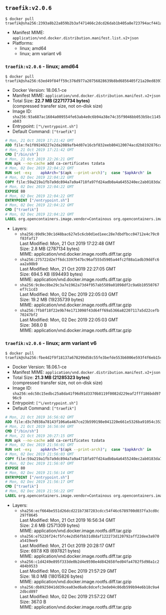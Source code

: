 ## `traefik:v2.0.6`

```console
$ docker pull traefik@sha256:2393a8b22a859b2b3af471466c2dcd26dab1b405a8e723794acf441acd9f695f
```

-	Manifest MIME: `application/vnd.docker.distribution.manifest.list.v2+json`
-	Platforms:
	-	linux; amd64
	-	linux; arm variant v6

### `traefik:v2.0.6` - linux; amd64

```console
$ docker pull traefik@sha256:63ed49f84ff59c376d977a20756828639b8bd6856405f21a20ed8397ed47e8c8
```

-	Docker Version: 18.06.1-ce
-	Manifest MIME: `application/vnd.docker.distribution.manifest.v2+json`
-	Total Size: **22.7 MB (22717734 bytes)**  
	(compressed transfer size, not on-disk size)
-	Image ID: `sha256:93a687ac1604a009554fe63ab4e0c6b94a38e74c35f9046bb053b5bc1145ab03`
-	Entrypoint: `["\/entrypoint.sh"]`
-	Default Command: `["traefik"]`

```dockerfile
# Mon, 21 Oct 2019 17:21:42 GMT
ADD file:fe1f09249227e2da2089afb4d07e16cbf832eeb804120074acd2b8192876cd28 in / 
# Mon, 21 Oct 2019 17:21:42 GMT
CMD ["/bin/sh"]
# Mon, 21 Oct 2019 22:26:21 GMT
RUN apk --no-cache add ca-certificates tzdata
# Mon, 02 Dec 2019 22:04:22 GMT
RUN set -ex; 	apkArch="$(apk --print-arch)"; 	case "$apkArch" in 		armhf) arch='armv6' ;; 		aarch64) arch='arm64' ;; 		x86_64) arch='amd64' ;; 		*) echo >&2 "error: unsupported architecture: $apkArch"; exit 1 ;; 	esac; 	wget --quiet -O /tmp/traefik.tar.gz "https://github.com/containous/traefik/releases/download/v2.0.6/traefik_v2.0.6_linux_$arch.tar.gz"; 	tar xzvf /tmp/traefik.tar.gz -C /usr/local/bin traefik; 	rm -f /tmp/traefik.tar.gz; 	chmod +x /usr/local/bin/traefik
# Mon, 02 Dec 2019 22:04:22 GMT
COPY file:59a219a1fb7a9dc894a7a9a4718fa97fd24adb0a4a6455240ec2ab0183da796e in / 
# Mon, 02 Dec 2019 22:04:22 GMT
EXPOSE 80
# Mon, 02 Dec 2019 22:04:22 GMT
ENTRYPOINT ["/entrypoint.sh"]
# Mon, 02 Dec 2019 22:04:22 GMT
CMD ["traefik"]
# Mon, 02 Dec 2019 22:04:22 GMT
LABEL org.opencontainers.image.vendor=Containous org.opencontainers.image.url=https://traefik.io org.opencontainers.image.title=Traefik org.opencontainers.image.description=A modern reverse-proxy org.opencontainers.image.version=v2.0.6 org.opencontainers.image.documentation=https://docs.traefik.io
```

-	Layers:
	-	`sha256:89d9c30c1d48bac627e5c6cb0d1ed1eec28e7dbdfbcc04712e4c79c0f83faf17`  
		Last Modified: Mon, 21 Oct 2019 17:22:48 GMT  
		Size: 2.8 MB (2787134 bytes)  
		MIME: application/vnd.docker.image.rootfs.diff.tar.gzip
	-	`sha256:275722d2e7f6dc3397547bc96af555d5905a44fc2f88a1adb39ddfc6aa2a98b9`  
		Last Modified: Mon, 21 Oct 2019 22:27:05 GMT  
		Size: 694.5 KB (694493 bytes)  
		MIME: application/vnd.docker.image.rootfs.diff.tar.gzip
	-	`sha256:9c8ec8be29c3a7e1962a73d4f957ab5589a01098df2c9a6b10550767ef7c1cd3`  
		Last Modified: Mon, 02 Dec 2019 22:05:03 GMT  
		Size: 19.2 MB (19235739 bytes)  
		MIME: application/vnd.docker.image.rootfs.diff.tar.gzip
	-	`sha256:7fb8f18f22e9b74e1713098f43d64ff69a5366a82207117a5d22cefb70247bf2`  
		Last Modified: Mon, 02 Dec 2019 22:05:03 GMT  
		Size: 368.0 B  
		MIME: application/vnd.docker.image.rootfs.diff.tar.gzip

### `traefik:v2.0.6` - linux; arm variant v6

```console
$ docker pull traefik@sha256:fbe4d2f9f18137a678299d58c55fe3befde553b6006e593f4f6eb15c015cec9f
```

-	Docker Version: 18.06.1-ce
-	Manifest MIME: `application/vnd.docker.distribution.manifest.v2+json`
-	Total Size: **21.3 MB (21285323 bytes)**  
	(compressed transfer size, not on-disk size)
-	Image ID: `sha256:edc58c15edbc25a8da41f96d91d3370b8119f0082d229eaf2fff186bdd9796c9`
-	Entrypoint: `["\/entrypoint.sh"]`
-	Default Command: `["traefik"]`

```dockerfile
# Mon, 21 Oct 2019 16:56:02 GMT
ADD file:d3c7d938a78143f106a6a467ce23b599198e041220e661e5326ba91054c353ef in / 
# Mon, 21 Oct 2019 16:56:04 GMT
CMD ["/bin/sh"]
# Mon, 21 Oct 2019 20:27:15 GMT
RUN apk --no-cache add ca-certificates tzdata
# Mon, 02 Dec 2019 21:56:01 GMT
RUN set -ex; 	apkArch="$(apk --print-arch)"; 	case "$apkArch" in 		armhf) arch='armv6' ;; 		aarch64) arch='arm64' ;; 		x86_64) arch='amd64' ;; 		*) echo >&2 "error: unsupported architecture: $apkArch"; exit 1 ;; 	esac; 	wget --quiet -O /tmp/traefik.tar.gz "https://github.com/containous/traefik/releases/download/v2.0.6/traefik_v2.0.6_linux_$arch.tar.gz"; 	tar xzvf /tmp/traefik.tar.gz -C /usr/local/bin traefik; 	rm -f /tmp/traefik.tar.gz; 	chmod +x /usr/local/bin/traefik
# Mon, 02 Dec 2019 21:56:03 GMT
COPY file:59a219a1fb7a9dc894a7a9a4718fa97fd24adb0a4a6455240ec2ab0183da796e in / 
# Mon, 02 Dec 2019 21:56:07 GMT
EXPOSE 80
# Mon, 02 Dec 2019 21:56:14 GMT
ENTRYPOINT ["/entrypoint.sh"]
# Mon, 02 Dec 2019 21:56:17 GMT
CMD ["traefik"]
# Mon, 02 Dec 2019 21:56:22 GMT
LABEL org.opencontainers.image.vendor=Containous org.opencontainers.image.url=https://traefik.io org.opencontainers.image.title=Traefik org.opencontainers.image.description=A modern reverse-proxy org.opencontainers.image.version=v2.0.6 org.opencontainers.image.documentation=https://docs.traefik.io
```

-	Layers:
	-	`sha256:ecf664be551d26dcd221b7387283cdcc54f46c6789700d037fa3cd0c297f8645`  
		Last Modified: Mon, 21 Oct 2019 16:56:34 GMT  
		Size: 2.6 MB (2571309 bytes)  
		MIME: application/vnd.docker.image.rootfs.diff.tar.gzip
	-	`sha256:e75226f24cf5fc4e2d56fbb31d8daf122273d120792aff22dee3a970a5419ee9`  
		Last Modified: Mon, 21 Oct 2019 20:28:17 GMT  
		Size: 697.8 KB (697821 bytes)  
		MIME: application/vnd.docker.image.rootfs.diff.tar.gzip
	-	`sha256:c1d4249e895f333de0b2d4e9598e4d842658fed04fa4782f5d98a1c2484b9533`  
		Last Modified: Mon, 02 Dec 2019 21:57:29 GMT  
		Size: 18.0 MB (18015826 bytes)  
		MIME: application/vnd.docker.image.rootfs.diff.tar.gzip
	-	`sha256:db8925041dd39cea03ed6a8c8dcefc3ede04c86db599b94e6b18c9a42dbcd897`  
		Last Modified: Mon, 02 Dec 2019 21:57:22 GMT  
		Size: 367.0 B  
		MIME: application/vnd.docker.image.rootfs.diff.tar.gzip

